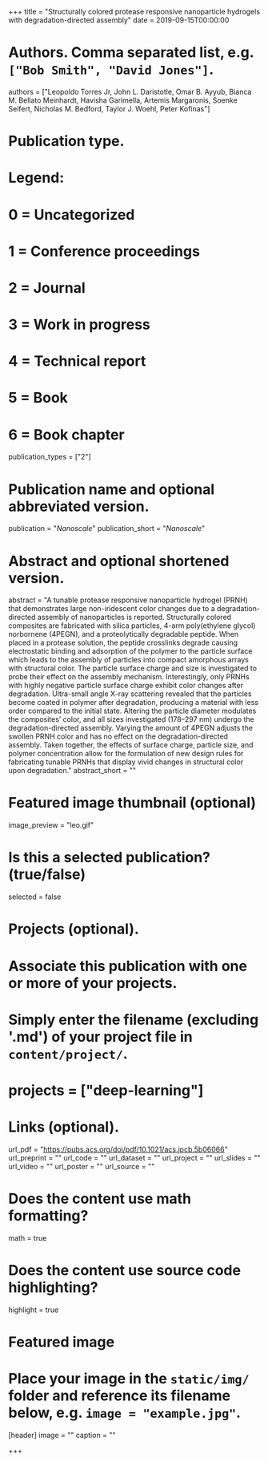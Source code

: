 +++
title = "Structurally colored protease responsive nanoparticle hydrogels with degradation-directed assembly"
date = 2019-09-15T00:00:00

# Authors. Comma separated list, e.g. `["Bob Smith", "David Jones"]`.
authors = ["Leopoldo Torres Jr, John L. Daristotle, Omar B. Ayyub, Bianca M. Bellato Meinhardt, Havisha Garimella, Artemis Margaronis, Soenke Seifert, Nicholas M. Bedford, Taylor J. Woehl, Peter Kofinas"]

# Publication type.
# Legend:
# 0 = Uncategorized
# 1 = Conference proceedings
# 2 = Journal
# 3 = Work in progress
# 4 = Technical report
# 5 = Book
# 6 = Book chapter
publication_types = ["2"]

# Publication name and optional abbreviated version.
publication = "*Nanoscale*"
publication_short = "*Nanoscale*"

# Abstract and optional shortened version.
abstract = "A tunable protease responsive nanoparticle hydrogel (PRNH) that demonstrates large non-iridescent color changes due to a degradation-directed assembly of nanoparticles is reported. Structurally colored composites are fabricated with silica particles, 4-arm poly(ethylene glycol) norbornene (4PEGN), and a proteolytically degradable peptide. When placed in a protease solution, the peptide crosslinks degrade causing electrostatic binding and adsorption of the polymer to the particle surface which leads to the assembly of particles into compact amorphous arrays with structural color. The particle surface charge and size is investigated to probe their effect on the assembly mechanism. Interestingly, only PRNHs with highly negative particle surface charge exhibit color changes after degradation. Ultra-small angle X-ray scattering revealed that the particles become coated in polymer after degradation, producing a material with less order compared to the initial state. Altering the particle diameter modulates the composites’ color, and all sizes investigated (178–297 nm) undergo the degradation-directed assembly. Varying the amount of 4PEGN adjusts the swollen PRNH color and has no effect on the degradation-directed assembly. Taken together, the effects of surface charge, particle size, and polymer concentration allow for the formulation of new design rules for fabricating tunable PRNHs that display vivid changes in structural color upon degradation."
abstract_short = ""

# Featured image thumbnail (optional)
image_preview = "leo.gif"

# Is this a selected publication? (true/false)
selected = false

# Projects (optional).
#   Associate this publication with one or more of your projects.
#   Simply enter the filename (excluding '.md') of your project file in `content/project/`.
#  projects = ["deep-learning"]

# Links (optional).
url_pdf = "https://pubs.acs.org/doi/pdf/10.1021/acs.jpcb.5b06066"
url_preprint = ""
url_code = ""
url_dataset = ""
url_project = ""
url_slides = ""
url_video = ""
url_poster = ""
url_source = ""

# Does the content use math formatting?
math = true

# Does the content use source code highlighting?
highlight = true

# Featured image
# Place your image in the `static/img/` folder and reference its filename below, e.g. `image = "example.jpg"`.
[header]
image = ""
caption = ""

+++